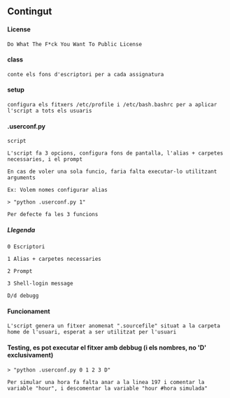 ## Contingut

#### License

	Do What The F*ck You Want To Public License


#### class

	conte els fons d'escriptori per a cada assignatura

#### setup

	configura els fitxers /etc/profile i /etc/bash.bashrc per a aplicar l'script a tots els usuaris

#### .userconf.py

	script

	L'script fa 3 opcions, configura fons de pantalla, l'alias + carpetes necessaries, i el prompt

	En cas de voler una sola funcio, faria falta executar-lo utilitzant arguments

	Ex: Volem nomes configurar alias

	> "python .userconf.py 1"

	Per defecte fa les 3 funcions

##### Llegenda

	0 Escriptori

	1 Alias + carpetes necessaries

	2 Prompt

	3 Shell-login message

	D/d debugg

#### Funcionament

	L'script genera un fitxer anomenat ".sourcefile" situat a la carpeta home de l'usuari, esperat a ser utilitzat per l'usuari


#### Testing, es pot executar el fitxer amb debbug (i els nombres, no 'D' exclusivament)

	> "python .userconf.py 0 1 2 3 D"

	Per simular una hora fa falta anar a la linea 197 i comentar la variable "hour", i descomentar la variable "hour #hora simulada"
